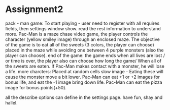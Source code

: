 # Assignment2
pack - man game:
To start playing - user need to register with all requires fields, then settings window show. read the rest information to understand more. 
Pac-Man is a maze chase video game, the player controls the character (yellow smiley image) through an enclosed maze.
The objective of the game is to eat all of the sweets (3 colors, the player can choose) placed in the maze while avoiding one between 4 purple monsters (also the player can choose).
end of the game:
the game ends when all lives are lost / or time is over, the player also can choose how long the game/ When all of the sweets are eaten. 
If Pac-Man makes contact with a monster, he will lose a life.
more charcters:
Placed at random cells slow image - Eating these will cause the  monster move a bit lower.
Pac-Man can eat +1 or +2 images for bonus life, and eat the -1 image bring down life.
Pac-Man can eat the pizza image for bonus points(+50).

all the describe options can define in the settings page.
have fun, shay and hallel.
 
